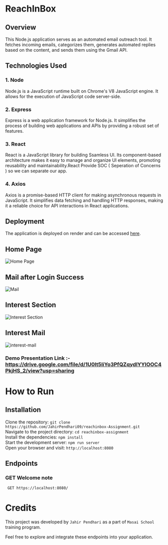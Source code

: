 # ReachInBox

## Overview

This Node.js application serves as an automated email outreach tool. It fetches incoming emails, categorizes them, generates automated replies based on the content, and sends them using the Gmail API.

## Technologies Used

### 1. Node

Node.js is a JavaScript runtime built on Chrome's V8 JavaScript engine. It allows for the execution of JavaScript code server-side.

### 2. Express

Express is a web application framework for Node.js. It simplifies the process of building web applications and APIs by providing a robust set of features.

### 3. React

React is a JavaScript library for building Ssamless UI. Its component-based architecture makes it easy to manage and organize UI elements, promoting reusability and maintainability.React Provide SOC ( Seperation of Concerns ) so we can separate our app.

### 4. Axios

Axios is a promise-based HTTP client for making asynchronous requests in JavaScript. It simplifies data fetching and handling HTTP responses, making it a reliable choice for API interactions in React applications.

## Deployment

The application is deployed on render and can be accessed [here](https://reachinbox-assignment.onrender.com/).

## Home Page

![Home Page](https://github.com/JahirPendhari09/reachinbox-Assignment/assets/128920395/43d0cc00-3eb4-4c61-b4eb-41339d86b2e3)

## Mail after Login Success

![Mail](https://github.com/JahirPendhari09/reachinbox-Assignment/assets/128920395/591b5d8c-984b-4b4c-8268-281070d14bfc)


## Interest Section

 ![Interest Section](https://github.com/JahirPendhari09/reachinbox-Assignment/assets/128920395/7142b552-93c7-45e7-a9d0-61671adab05e)

 ## Interest Mail 

 
![interest-mail](https://github.com/JahirPendhari09/reachinbox-Assignment/assets/128920395/8db8c116-8824-4ada-917c-604d734c6666)

### Demo Presentation Link :- https://drive.google.com/file/d/1U0It5IiYo3PfQZqydlYYlOOC4PkjHS_2/view?usp=sharing


 # How to Run <br/>
 
   <h2>Installation</h2>
   
   Clone the repository:   ``` git clone https://github.com/JahirPendhari09/reachinbox-Assignment.git ``` <br/>
   Navigate to the project directory:   ``` cd reachinbox-assignment ``` <br/>
   Install the dependencies:   ``` npm install ``` <br/>
   Start the development server:   ``` npm run server ``` <br/>
   Open your browser and visit:   ``` http://localhost:8080 ``` <br/>

   <h2>Endpoints</h2>
   
   <h3>GET Welcome note</h3>
   <pre><code> GET https://localhost:8080/ </code></pre>

   # Credits <br/>
   This project was developed by ```Jahir Pendhari``` as a part of ```Masai School``` training program.

   <p>Feel free to explore and integrate these endpoints into your application.</p>
  

